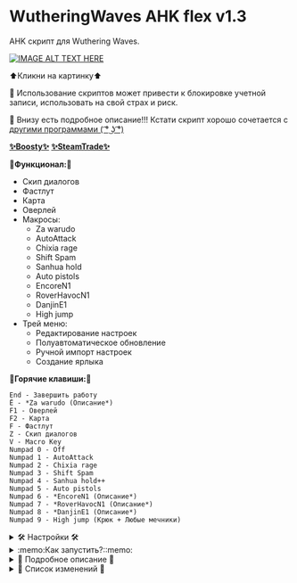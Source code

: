 # WutheringWaves AHK flex v1.3

AHK скрипт для Wuthering Waves.

[![IMAGE ALT TEXT HERE](https://img.youtube.com/vi/poIhc7r3EX4/0.jpg)](https://www.youtube.com/watch?v=poIhc7r3EX4)

⬆️Кликни на картинку⬆️

🙏 Использование скриптов может привести к блокировке учетной записи, использовать на свой страх и риск.

🙏 Внизу есть подробное описание!!! Кстати скрипт хорошо сочетается с [другими программами ( ͡° ͜ʖ ͡°)﻿﻿](https://www.unknowncheats.me/forum/other-mmorpg-and-strategy/638632-pipsi-ww-wuthering-waves-cheat.html)

[__✨Boosty✨__](https://boosty.to/kramar1337)
[__✨SteamTrade✨__](https://steamcommunity.com/tradeoffer/new/?partner=176456946&token=QbYR9jmE)

__🚀Функционал:🚀__

- Скип диалогов
- Фастлут
- Карта
- Оверлей
- Макросы:
  + Za warudo
  + AutoAttack
  + Chixia rage
  + Shift Spam
  + Sanhua hold
  + Auto pistols
  + EncoreN1
  + RoverHavocN1
  + DanjinE1
  + High jump
- Трей меню:
  + Редактирование настроек
  + Полуавтоматическое обновление
  + Ручной импорт настроек
  + Создание ярлыка

:musical_keyboard:__Горячие клавиши:__:musical_keyboard:
```
End - Завершить работу
Ё - *Za warudo (Описание*)
F1 - Оверлей
F2 - Карта
F - Фастлут
Z - Скип диалогов
V - Macro Key
Numpad 0 - Off
Numpad 1 - AutoAttack
Numpad 2 - Chixia rage
Numpad 3 - Shift Spam
Numpad 4 - Sanhua hold++
Numpad 5 - Auto pistols
Numpad 6 - *EncoreN1 (Описание*)
Numpad 7 - *RoverHavocN1 (Описание*)
Numpad 8 - *DanjinE1 (Описание*)
Numpad 9 - High jump (Крюк + Любые мечники)
```

<details>
<summary> 🛠️ Настройки 🛠️ </summary>

Или искать кфг "WWFlex\data\Config.ini"

Или через меню "Трей меню => Edit Config"

```
;================Горячие клавиши
Key_ZaWarudo=vkC0
Key_RUltiDefault=vk51
Key_ESkillDefault=vk45
Key_RelicDefault=vk54
key_Overlay=F1
key_Map=F2
key_Macro=V
key_SkipNPC=Z
key_Fastlyt=F
key_EndExitapp=End
key_PauseSuspend=Del
key_Reload=Home
key_LabelNumpad0=Numpad0
key_LabelNumpad1=Numpad1
key_LabelNumpad2=Numpad2
key_LabelNumpad3=Numpad3
key_LabelNumpad4=Numpad4
key_LabelNumpad5=Numpad5
key_LabelNumpad6=Numpad6
key_LabelNumpad7=Numpad7
key_LabelNumpad8=Numpad8
key_LabelNumpad9=Numpad9
;================Вкл-выкл
Checkbox_Overlay=1
Checkbox_Map=1
Checkbox_Macro=1
Checkbox_SkipNPC=1
Checkbox_Fastlyt=1
Checkbox_PauseSuspend=0
Checkbox_Reload=1
;================Прочее
RoverHavocTime1=60
EncoreTime1=43
SelectDefaultMacro=2
SkipNPCLockMode=1
BhopDelayIn=100
FastlytFastMode=1
FastlytDelayIn=130
MapRunUrl=https://genshin-impact-map.appsample.com/wuthering-waves-map
WindowFocus=ahk_class UnrealWindow
```

</details>

<details>
<summary>:memo:Как запустить?::memo:</summary>

1. Скачать и установить [Autohotkey.com](https://www.autohotkey.com/download/ahk-install.exe)

  "Custom installation" => "Unicode 64" => All checkboxes => "Install"
![hippo](https://media.giphy.com/media/LerrohpjasApOHH9G1/giphy.gif)

2. Скачать репозиторий (Code > [Download Zip👌](https://github.com/Kramar1337/WutheringWaves-AHK-flex/archive/main.zip))

3. Запустить "WWFlex.ahk"

</details>

<details>
<summary>📃 Подробное описание 📃</summary>

# Трей меню (это там где живут часы)

Edit Config - открывает файл настроек "data\Config.ini"

Import Settings - ручной импорт настроек

Force Update - принудительно перекачивает файлы с гитхаба, распакует и импортирует настройки. Перед использованием отключить антивирус или добавить в исключение.

Create AHK shortcut - Создать ярлык на рабочем столе

# Макросы

`(Ё) - Za warudo. Останавливает время. Первым делом настроить "data\Config.ini" параметр "Key_RUltiDefault" кнопка на которую у тебя активируется ультимейт способность.

Z - Скип диалогов.

Предусмотрено 2 режима. Переключение в "data\Config.ini" параметр "SkipNPCLockMode"

1 - Автоматический режим, нажимаешь "Z" и скрипт скипает пока не пропадет курсор или повторное нажатие "Z".

0 - Ручной режим. Скрипт скипает пока нажата клавиша.

F1 - Оверлей

Left - переключить оверлей

Right - переключить оверлей

F2 - Карта

Первое нажатие открывает карту, если карты нет то запускает браузер по умолчанию и карту прописанную в настройках. Повторное нажатие разворачивает игру. "data\Config.ini" параметр "MapRunUrl" ссылка на карту. Имена окон на которые скрипт будет фокусировать свое внимание прописывать в "data\GroupNameMap.txt"

F - Фастлут.

Зажимаешь "F" и скрипт спамит "F". Есть 2 режима. Переключение в "data\Config.ini" параметр "FastlytFastMode", также регулируется задержка перед срабатыванием "FastlytDelayIn"

1 - Быстрый режим. Добавляет спам колесико вниз. Также отдаляет камеру. Но в этой игре в отличае от GI невозможно собрать лут моментально. Задержка игры \ сервера.

0 - Обычный режим.

V - Macro Key.

Активирует макрос. Выбранный ниже. В "data\Config.ini" параметр "SelectDefaultMacro" выбирает активный макрос по умолчанию.

Numpad 0 - Off - отключить.

Numpad 1 - AutoAttack - Спам автоатаки.

Numpad 2 - Chixia rage - Абузит анимацию прицеливания, Чися стреляет очень быстро.

Numpad 3 - Shift Spam - Спамит Shift

Numpad 4 - Sanhua hold++ - Отжимает холд тычки в тайминг.

Numpad 5 - Auto pistols - Быстрая стрельба на любых пистолетчиках, для драки не годится, только для головоломочек.

Numpad 6 - *EncoreN1

Numpad 7 - *RoverHavocN1

Numpad 8 - *DanjinE1

*Добраться до 25 Ранга приключения, выполнить весь квест "Stygian Lacrimosa" , экипировать релик "Ultrasonic Pulse Chip".

Numpad 9 - High jump (Крюк + Любые мечники), одиночное нажатие.

End - Завершить работу

Del - Приостановить. По умолчанию отключено. "data\Config.ini" параметр "Checkbox_PauseSuspend"

Home - Перезапуск. По умолчанию отключено."data\Config.ini" параметр "Checkbox_Reload"

</details>

<details>
<summary> 📃 Список изменений 📃 </summary>

Изменения: 30.05.2024

 - Numpad 3 - Shift Spam
 - Numpad 9 - High jump

Изменения: 29.05.2024

 - Спам паутинки фулл хня
 - Numpad 6 - EncoreN1 (Описание*)
 - Numpad 7 - RoverHavoc N1 (Описание*)
 - Numpad 8 - Danjin E1 (Описание*)

Изменения: 28.05.2024

 - Подкрутка скипа диалогов
 - Подкрутка Чиси для чела
 - Оверлей с инфой

Изменения: 26.05.2024

 - Подкрутка фастлута
 - Numpad 5 - Auto pistols
 - Sanhua hold ++
 - Esc - Прервать залипший поток
 - Открывашка настроек в трей меню
 - Перенос настроек в конфиг
 - Импорт настроек в трей меню
 - Обновлятор в трей меню

Изменения: 25.05.2024

 - Подкрутки таймингов
 - Бинд на карту
 - Numpad 4 - Sanhua hold


Изменения: 22.05.2024

 - Начало положено
 - T - Спам паутинки
 - F - Фастлут
 - Z - Скип диалогов
 - V - Macro Key
 - Numpad 0 - Off
 - Numpad 1 - AutoAttack
 - Numpad 2 - Chixia rage
 - Numpad 3 - Bhop
  
</details>
